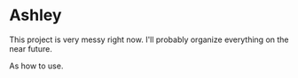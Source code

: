 # Ashley
This project is very messy right now.
I'll probably organize everything on the near future.

As how to use.